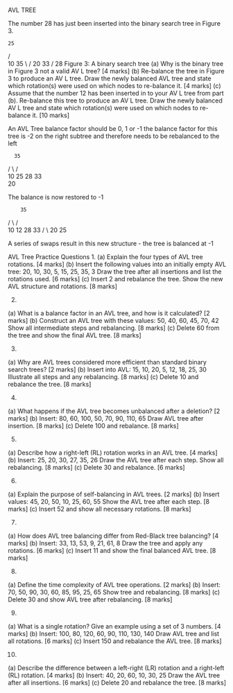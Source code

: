 AVL TREE

The number 28 has just been inserted into the binary search tree in Figure 3.

    25
  /    \
 10    35
 \     /
  20  33
     /
    28
Figure 3: A binary search tree
(a) Why is the binary tree in Figure 3 not a valid AV L tree? [4 marks]
(b) Re-balance the tree in Figure 3 to produce an AV L tree. Draw the newly
balanced AVL tree and state which rotation(s) were used on which nodes
to re-balance it. [4 marks]
(c) Assume that the number 12 has been inserted in to your AV L tree from
part (b).
Re-balance this tree to produce an AV L tree. Draw the newly balanced AV L tree and state which rotation(s) were used on which nodes to re-balance it. [10 marks]


An AVL Tree balance factor should be 0, 1 or -1 the balance factor for this tree is -2 on the right subtree and therefore needs to be rebalanced to the left

      35
  / \    /   \
 10  25  28  33
 \
  20 

  The balance is now restored to -1

        35

  / \    /   \
 10  12  28  33
     / \ 
     20 25

 A series of swaps result in this new structure - the tree is balanced at -1



 AVL Tree Practice Questions
1.
(a) Explain the four types of AVL tree rotations. [4 marks]
(b) Insert the following values into an initially empty AVL tree:
20, 10, 30, 5, 15, 25, 35, 3
Draw the tree after all insertions and list the rotations used. [6 marks]
(c) Insert 2 and rebalance the tree. Show the new AVL structure and rotations. [8 marks]

2.
(a) What is a balance factor in an AVL tree, and how is it calculated? [2 marks]
(b) Construct an AVL tree with these values:
50, 40, 60, 45, 70, 42
Show all intermediate steps and rebalancing. [8 marks]
(c) Delete 60 from the tree and show the final AVL tree. [8 marks]

3.
(a) Why are AVL trees considered more efficient than standard binary search trees? [2 marks]
(b) Insert into AVL:
15, 10, 20, 5, 12, 18, 25, 30
Illustrate all steps and any rebalancing. [8 marks]
(c) Delete 10 and rebalance the tree. [8 marks]

4.
(a) What happens if the AVL tree becomes unbalanced after a deletion? [2 marks]
(b) Insert:
80, 60, 100, 50, 70, 90, 110, 65
Draw AVL tree after insertion. [8 marks]
(c) Delete 100 and rebalance. [8 marks]

5.
(a) Describe how a right-left (RL) rotation works in an AVL tree. [4 marks]
(b) Insert:
25, 20, 30, 27, 35, 26
Draw the AVL tree after each step. Show all rebalancing. [8 marks]
(c) Delete 30 and rebalance. [6 marks]

6.
(a) Explain the purpose of self-balancing in AVL trees. [2 marks]
(b) Insert values:
45, 20, 50, 10, 25, 60, 55
Show the AVL tree after each step. [8 marks]
(c) Insert 52 and show all necessary rotations. [8 marks]

7.
(a) How does AVL tree balancing differ from Red-Black tree balancing? [4 marks]
(b) Insert:
33, 13, 53, 9, 21, 61, 8
Draw the tree and apply any rotations. [6 marks]
(c) Insert 11 and show the final balanced AVL tree. [8 marks]

8.
(a) Define the time complexity of AVL tree operations. [2 marks]
(b) Insert:
70, 50, 90, 30, 60, 85, 95, 25, 65
Show tree and rebalancing. [8 marks]
(c) Delete 30 and show AVL tree after rebalancing. [8 marks]

9.
(a) What is a single rotation? Give an example using a set of 3 numbers. [4 marks]
(b) Insert:
100, 80, 120, 60, 90, 110, 130, 140
Draw AVL tree and list all rotations. [6 marks]
(c) Insert 150 and rebalance the AVL tree. [8 marks]

10.
(a) Describe the difference between a left-right (LR) rotation and a right-left (RL) rotation. [4 marks]
(b) Insert:
40, 20, 60, 10, 30, 25
Draw the AVL tree after all insertions. [6 marks]
(c) Delete 20 and rebalance the tree. [8 marks]